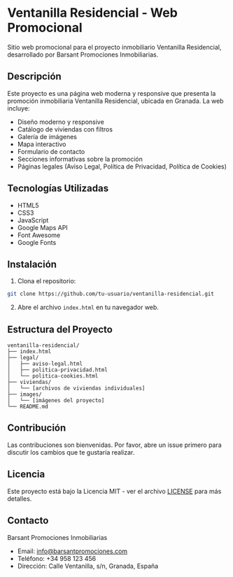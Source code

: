 # Ventanilla Residencial - Web Promocional

Sitio web promocional para el proyecto inmobiliario Ventanilla Residencial, desarrollado por Barsant Promociones Inmobiliarias.

## Descripción

Este proyecto es una página web moderna y responsive que presenta la promoción inmobiliaria Ventanilla Residencial, ubicada en Granada. La web incluye:

- Diseño moderno y responsive
- Catálogo de viviendas con filtros
- Galería de imágenes
- Mapa interactivo
- Formulario de contacto
- Secciones informativas sobre la promoción
- Páginas legales (Aviso Legal, Política de Privacidad, Política de Cookies)

## Tecnologías Utilizadas

- HTML5
- CSS3
- JavaScript
- Google Maps API
- Font Awesome
- Google Fonts

## Instalación

1. Clona el repositorio:
```bash
git clone https://github.com/tu-usuario/ventanilla-residencial.git
```

2. Abre el archivo `index.html` en tu navegador web.

## Estructura del Proyecto

```
ventanilla-residencial/
├── index.html
├── legal/
│   ├── aviso-legal.html
│   ├── politica-privacidad.html
│   └── politica-cookies.html
├── viviendas/
│   └── [archivos de viviendas individuales]
├── images/
│   └── [imágenes del proyecto]
└── README.md
```

## Contribución

Las contribuciones son bienvenidas. Por favor, abre un issue primero para discutir los cambios que te gustaría realizar.

## Licencia

Este proyecto está bajo la Licencia MIT - ver el archivo [LICENSE](LICENSE) para más detalles.

## Contacto

Barsant Promociones Inmobiliarias
- Email: info@barsantpromociones.com
- Teléfono: +34 958 123 456
- Dirección: Calle Ventanilla, s/n, Granada, España 
